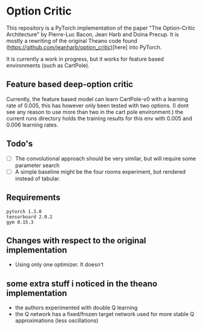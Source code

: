# Option Critic
This repository is a PyTorch implementation of the paper "The Option-Critic Architecture" by Pierre-Luc Bacon, Jean Harb and Doina Precup. It is mostly a rewriting of the original Theano code found (https://github.com/jeanharb/option_critic)[here] into PyTorch.

It is currently a work in progress, but it works for feature based environments (such as CartPole).

## Feature based deep-option critic
Currently, the feature based model can learn CartPole-v0 with a learning rate of 0.005, this has however only been tested with two options. (I dont see any reason to use more than two in the cart pole environment.) the current runs directory holds the training results for this env with 0.005 and 0.006 learning rates.

## Todo's

- [ ] The convolutional approach should be very similar, but will require some parameter search
- [ ] A simple baseline might be the four rooms experiment, but rendered instead of tabular.

## Requirements

```
pytorch 1.3.0
tensorboard 2.0.2
gym 0.15.3
```

## Changes with respect to the original implementation
- Using only one optimizer. It doesn't 

## some extra stuff i noticed in the theano implementation
- the authors experimented with double Q learning
- the Q network has a fixed/frozen target network used for more stable Q approximations (less oscillations)